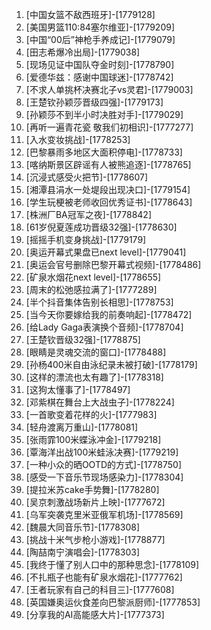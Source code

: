 
1. [中国女篮不敌西班牙]-[1779128]
1. [美国男篮110:84塞尔维亚]-[1779209]
1. [中国“00后”神枪手养成记]-[1779079]
1. [田志希爆冷出局]-[1779038]
1. [现场见证中国队夺金时刻]-[1778790]
1. [爱德华兹：感谢中国球迷]-[1778742]
1. [不求人单挑杯决赛北子vs灵君]-[1779003]
1. [王楚钦孙颖莎晋级四强]-[1779173]
1. [孙颖莎不到半小时决胜对手]-[1779029]
1. [再听一遍青花瓷 敬我们初相识]-[1777277]
1. [入水变妆挑战]-[1778253]
1. [巴黎暴雨多地区大面积停电]-[1778733]
1. [喀纳斯景区辟谣有人被熊追逐]-[1778765]
1. [沉浸式感受火把节]-[1778607]
1. [湘潭县涓水一处堤段出现决口]-[1779154]
1. [学生玩梗被老师收回优秀证书]-[1778643]
1. [株洲厂BA冠军之夜]-[1778842]
1. [61岁倪夏莲成功晋级32强]-[1778630]
1. [摇摇手机变身挑战]-[1779179]
1. [奥运开幕式果盘已next level]-[1779041]
1. [奥运会官号删除巴黎开幕式视频]-[1778486]
1. [矿泉水烟花next level]-[1778655]
1. [周末的松弛感拉满了]-[1777289]
1. [半个抖音集体告别长相思]-[1778753]
1. [当今天你要嫁给我的前奏响起]-[1778472]
1. [给Lady Gaga表演换个音频]-[1778704]
1. [王楚钦晋级32强]-[1778875]
1. [眼睛是灵魂交流的窗口]-[1778488]
1. [孙杨400米自由泳纪录未被打破]-[1778179]
1. [这样的漂流也太有趣了]-[1778318]
1. [这狗太懂事了]-[1778497]
1. [邓紫棋在舞台上大战虫子]-[1778224]
1. [一首歌变着花样的火]-[1777983]
1. [轻舟渡离万重山]-[1778081]
1. [张雨霏100米蝶泳冲金]-[1779218]
1. [覃海洋出战100米蛙泳决赛]-[1779219]
1. [一种小众的晒OOTD的方式]-[1778750]
1. [感受一下音乐节现场感染力]-[1778304]
1. [提拉米苏cake手势舞]-[1778280]
1. [吴京刺激战场新片上映]-[1777672]
1. [乌军突袭克里米亚俄军机场]-[1778569]
1. [魏晨大同音乐节]-[1778308]
1. [挑战十米气步枪小游戏]-[1778877]
1. [陶喆南宁演唱会]-[1778303]
1. [我终于懂了别人口中的那种思念]-[1778109]
1. [不扎瓶子也能有矿泉水烟花]-[1777762]
1. [王者玩家有自己的科目三]-[1777608]
1. [英国嫌奥运伙食差向巴黎派厨师]-[1777853]
1. [分享我的AI高能感大片]-[1777373]